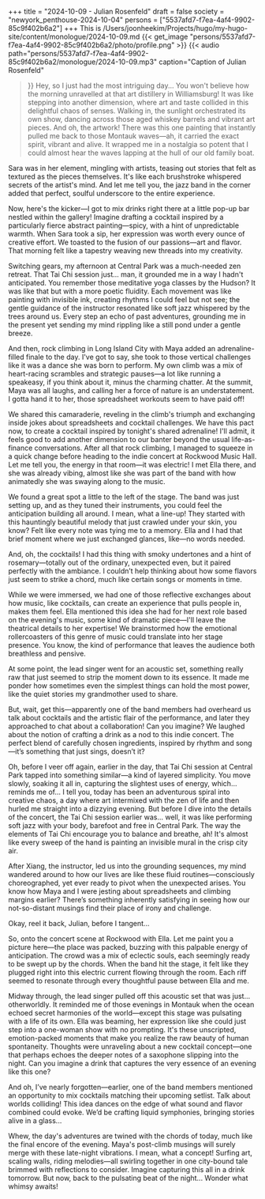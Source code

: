 +++
title = "2024-10-09 - Julian Rosenfeld"
draft = false
society = "newyork_penthouse-2024-10-04"
persons = ["5537afd7-f7ea-4af4-9902-85c9f402b6a2"]
+++
This is /Users/joonheekim/Projects/hugo/my-hugo-site/content/monologue/2024-10-09.md
{{< get_image "persons/5537afd7-f7ea-4af4-9902-85c9f402b6a2/photo/profile.png" >}}
{{< audio
    path="persons/5537afd7-f7ea-4af4-9902-85c9f402b6a2/monologue/2024-10-09.mp3" 
    caption="Caption of Julian Rosenfeld"
>}}
Hey, so I just had the most intriguing day...
You won't believe how the morning unravelled at that art distillery in Williamsburg! It was like stepping into another dimension, where art and taste collided in this delightful chaos of senses. Walking in, the sunlight orchestrated its own show, dancing across those aged whiskey barrels and vibrant art pieces. And oh, the artwork! There was this one painting that instantly pulled me back to those Montauk waves—ah, it carried the exact spirit, vibrant and alive. It wrapped me in a nostalgia so potent that I could almost hear the waves lapping at the hull of our old family boat.

Sara was in her element, mingling with artists, teasing out stories that felt as textured as the pieces themselves. It's like each brushstroke whispered secrets of the artist's mind. And let me tell you, the jazz band in the corner added that perfect, soulful underscore to the entire experience.

Now, here's the kicker—I got to mix drinks right there at a little pop-up bar nestled within the gallery! Imagine drafting a cocktail inspired by a particularly fierce abstract painting—spicy, with a hint of unpredictable warmth. When Sara took a sip, her expression was worth every ounce of creative effort. We toasted to the fusion of our passions—art and flavor. That morning felt like a tapestry weaving new threads into my creativity.

Switching gears, my afternoon at Central Park was a much-needed zen retreat. That Tai Chi session just... man, it grounded me in a way I hadn't anticipated. You remember those meditative yoga classes by the Hudson? It was like that but with a more poetic fluidity. Each movement was like painting with invisible ink, creating rhythms I could feel but not see; the gentle guidance of the instructor resonated like soft jazz whispered by the trees around us. Every step an echo of past adventures, grounding me in the present yet sending my mind rippling like a still pond under a gentle breeze.

And then, rock climbing in Long Island City with Maya added an adrenaline-filled finale to the day. I've got to say, she took to those vertical challenges like it was a dance she was born to perform. My own climb was a mix of heart-racing scrambles and strategic pauses—a lot like running a speakeasy, if you think about it, minus the charming chatter. At the summit, Maya was all laughs, and calling her a force of nature is an understatement. I gotta hand it to her, those spreadsheet workouts seem to have paid off!

We shared this camaraderie, reveling in the climb's triumph and exchanging inside jokes about spreadsheets and cocktail challenges. We have this pact now, to create a cocktail inspired by tonight's shared adrenaline! I'll admit, it feels good to add another dimension to our banter beyond the usual life-as-finance conversations.
After all that rock climbing, I managed to squeeze in a quick change before heading to the indie concert at Rockwood Music Hall. Let me tell you, the energy in that room—it was electric! I met Ella there, and she was already vibing, almost like she was part of the band with how animatedly she was swaying along to the music.

We found a great spot a little to the left of the stage. The band was just setting up, and as they tuned their instruments, you could feel the anticipation building all around. I mean, what a line-up! They started with this hauntingly beautiful melody that just crawled under your skin, you know? Felt like every note was tying me to a memory. Ella and I had that brief moment where we just exchanged glances, like—no words needed.

And, oh, the cocktails! I had this thing with smoky undertones and a hint of rosemary—totally out of the ordinary, unexpected even, but it paired perfectly with the ambiance. I couldn’t help thinking about how some flavors just seem to strike a chord, much like certain songs or moments in time.

While we were immersed, we had one of those reflective exchanges about how music, like cocktails, can create an experience that pulls people in, makes them feel. Ella mentioned this idea she had for her next role based on the evening's music, some kind of dramatic piece—I'll leave the theatrical details to her expertise! We brainstormed how the emotional rollercoasters of this genre of music could translate into her stage presence. You know, the kind of performance that leaves the audience both breathless and pensive.

At some point, the lead singer went for an acoustic set, something really raw that just seemed to strip the moment down to its essence. It made me ponder how sometimes even the simplest things can hold the most power, like the quiet stories my grandmother used to share.

But, wait, get this—apparently one of the band members had overheard us talk about cocktails and the artistic flair of the performance, and later they approached to chat about a collaboration! Can you imagine? We laughed about the notion of crafting a drink as a nod to this indie concert. The perfect blend of carefully chosen ingredients, inspired by rhythm and song—it’s something that just sings, doesn’t it?

Oh, before I veer off again, earlier in the day, that Tai Chi session at Central Park tapped into something similar—a kind of layered simplicity. You move slowly, soaking it all in, capturing the slightest uses of energy, which... reminds me of...
I tell you, today has been an adventurous spiral into creative chaos, a day where art intermixed with the zen of life and then hurled me straight into a dizzying evening. But before I dive into the details of the concert, the Tai Chi session earlier was... well, it was like performing soft jazz with your body, barefoot and free in Central Park. The way the elements of Tai Chi encourage you to balance and breathe, ah! It's almost like every sweep of the hand is painting an invisible mural in the crisp city air.

After Xiang, the instructor, led us into the grounding sequences, my mind wandered around to how our lives are like these fluid routines—consciously choreographed, yet ever ready to pivot when the unexpected arises. You know how Maya and I were jesting about spreadsheets and climbing margins earlier? There’s something inherently satisfying in seeing how our not-so-distant musings find their place of irony and challenge.

Okay, reel it back, Julian, before I tangent...

So, onto the concert scene at Rockwood with Ella. Let me paint you a picture here—the place was packed, buzzing with this palpable energy of anticipation. The crowd was a mix of eclectic souls, each seemingly ready to be swept up by the chords. When the band hit the stage, it felt like they plugged right into this electric current flowing through the room. Each riff seemed to resonate through every thoughtful pause between Ella and me.

Midway through, the lead singer pulled off this acoustic set that was just... otherworldly. It reminded me of those evenings in Montauk when the ocean echoed secret harmonies of the world—except this stage was pulsating with a life of its own. Ella was beaming, her expression like she could just step into a one-woman show with no prompting. It's these unscripted, emotion-packed moments that make you realize the raw beauty of human spontaneity. Thoughts were unraveling about a new cocktail concept—one that perhaps echoes the deeper notes of a saxophone slipping into the night. Can you imagine a drink that captures the very essence of an evening like this one?

And oh, I’ve nearly forgotten—earlier, one of the band members mentioned an opportunity to mix cocktails matching their upcoming setlist. Talk about worlds colliding! This idea dances on the edge of what sound and flavor combined could evoke. We’d be crafting liquid symphonies, bringing stories alive in a glass...

Whew, the day's adventures are twined with the chords of today, much like the final encore of the evening. Maya's post-climb musings will surely merge with these late-night vibrations. I mean, what a concept! Surfing art, scaling walls, riding melodies—all swirling together in one city-bound tale brimmed with reflections to consider. Imagine capturing this all in a drink tomorrow.
But now, back to the pulsating beat of the night... Wonder what whimsy awaits!
